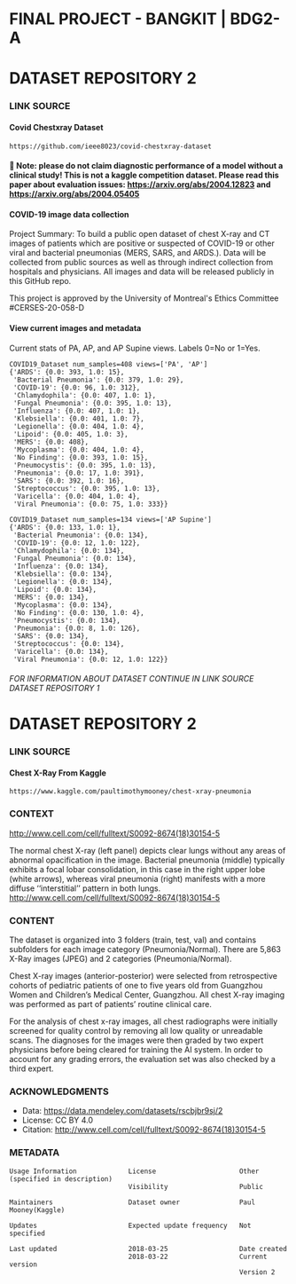 # FINAL PROJECT - BANGKIT | BDG2-A

# DATASET REPOSITORY 2
### LINK SOURCE
#### Covid Chestxray Dataset
    https://github.com/ieee8023/covid-chestxray-dataset
    
#### 🛑 Note: please do not claim diagnostic performance of a model without a clinical study! This is not a kaggle competition dataset. Please read this paper about evaluation issues: https://arxiv.org/abs/2004.12823 and https://arxiv.org/abs/2004.05405

#### COVID-19 image data collection
Project Summary: To build a public open dataset of chest X-ray and CT images of patients which are positive or suspected of COVID-19 or other viral and bacterial pneumonias (MERS, SARS, and ARDS.). Data will be collected from public sources as well as through indirect collection from hospitals and physicians. All images and data will be released publicly in this GitHub repo.


This project is approved by the University of Montreal's Ethics Committee #CERSES-20-058-D

#### View current images and metadata
Current stats of PA, AP, and AP Supine views. Labels 0=No or 1=Yes. 

    COVID19_Dataset num_samples=408 views=['PA', 'AP']
    {'ARDS': {0.0: 393, 1.0: 15},
     'Bacterial Pneumonia': {0.0: 379, 1.0: 29},
     'COVID-19': {0.0: 96, 1.0: 312},
     'Chlamydophila': {0.0: 407, 1.0: 1},
     'Fungal Pneumonia': {0.0: 395, 1.0: 13},
     'Influenza': {0.0: 407, 1.0: 1},
     'Klebsiella': {0.0: 401, 1.0: 7},
     'Legionella': {0.0: 404, 1.0: 4},
     'Lipoid': {0.0: 405, 1.0: 3},
     'MERS': {0.0: 408},
     'Mycoplasma': {0.0: 404, 1.0: 4},
     'No Finding': {0.0: 393, 1.0: 15},
     'Pneumocystis': {0.0: 395, 1.0: 13},
     'Pneumonia': {0.0: 17, 1.0: 391},
     'SARS': {0.0: 392, 1.0: 16},
     'Streptococcus': {0.0: 395, 1.0: 13},
     'Varicella': {0.0: 404, 1.0: 4},
     'Viral Pneumonia': {0.0: 75, 1.0: 333}}

    COVID19_Dataset num_samples=134 views=['AP Supine']
    {'ARDS': {0.0: 133, 1.0: 1},
     'Bacterial Pneumonia': {0.0: 134},
     'COVID-19': {0.0: 12, 1.0: 122},
     'Chlamydophila': {0.0: 134},
     'Fungal Pneumonia': {0.0: 134},
     'Influenza': {0.0: 134},
     'Klebsiella': {0.0: 134},
     'Legionella': {0.0: 134},
     'Lipoid': {0.0: 134},
     'MERS': {0.0: 134},
     'Mycoplasma': {0.0: 134},
     'No Finding': {0.0: 130, 1.0: 4},
     'Pneumocystis': {0.0: 134},
     'Pneumonia': {0.0: 8, 1.0: 126},
     'SARS': {0.0: 134},
     'Streptococcus': {0.0: 134},
     'Varicella': {0.0: 134},
     'Viral Pneumonia': {0.0: 12, 1.0: 122}}

###### FOR INFORMATION ABOUT DATASET CONTINUE IN LINK SOURCE DATASET REPOSITORY 1

# DATASET REPOSITORY 2

### LINK SOURCE
#### Chest X-Ray From Kaggle 
    https://www.kaggle.com/paultimothymooney/chest-xray-pneumonia
    
### CONTEXT 
http://www.cell.com/cell/fulltext/S0092-8674(18)30154-5

The normal chest X-ray (left panel) depicts clear lungs without any areas of abnormal opacification in the image. Bacterial pneumonia (middle) typically exhibits a focal lobar consolidation, in this case in the right upper lobe (white arrows), whereas viral pneumonia (right) manifests with a more diffuse ‘‘interstitial’’ pattern in both lungs.
http://www.cell.com/cell/fulltext/S0092-8674(18)30154-5

### CONTENT

The dataset is organized into 3 folders (train, test, val) and contains subfolders for each image category (Pneumonia/Normal). There are 5,863 X-Ray images (JPEG) and 2 categories (Pneumonia/Normal).

Chest X-ray images (anterior-posterior) were selected from retrospective cohorts of pediatric patients of one to five years old from Guangzhou Women and Children’s Medical Center, Guangzhou. All chest X-ray imaging was performed as part of patients’ routine clinical care.

For the analysis of chest x-ray images, all chest radiographs were initially screened for quality control by removing all low quality or unreadable scans. The diagnoses for the images were then graded by two expert physicians before being cleared for training the AI system. In order to account for any grading errors, the evaluation set was also checked by a third expert.

### ACKNOWLEDGMENTS
- Data: https://data.mendeley.com/datasets/rscbjbr9sj/2
- License: CC BY 4.0
- Citation: http://www.cell.com/cell/fulltext/S0092-8674(18)30154-5

### METADATA 
    Usage Information             License                     Other (specified in description)
                                  Visibility                  Public

    Maintainers                   Dataset owner               Paul Mooney(Kaggle)

    Updates                       Expected update frequency   Not specified
    
    Last updated                  2018-03-25                  Date created
                                  2018-03-22                  Current version
                                                              Version 2
                                                             
